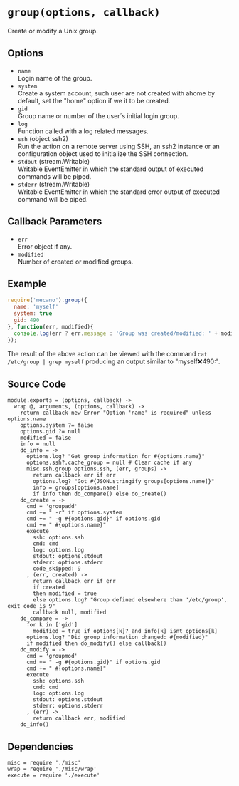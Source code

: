 
# `group(options, callback)`

Create or modify a Unix group.

## Options

*   `name`   
    Login name of the group.   
*   `system`   
    Create a system account, such user are not created with ahome by default,
    set the "home" option if we it to be created.   
*   `gid`   
    Group name or number of the user´s initial login group.   
*   `log`   
    Function called with a log related messages.   
*   `ssh` (object|ssh2)   
    Run the action on a remote server using SSH, an ssh2 instance or an
    configuration object used to initialize the SSH connection.   
*   `stdout` (stream.Writable)   
    Writable EventEmitter in which the standard output of executed commands will
    be piped.   
*   `stderr` (stream.Writable)   
    Writable EventEmitter in which the standard error output of executed command
    will be piped.   

## Callback Parameters

*   `err`   
    Error object if any.   
*   `modified`   
    Number of created or modified groups.   

## Example

```js
require('mecano').group({
  name: 'myself'
  system: true
  gid: 490
}, function(err, modified){
  console.log(err ? err.message : 'Group was created/modified: ' + modified);
});
```

The result of the above action can be viewed with the command
`cat /etc/group | grep myself` producing an output similar to
"myself:x:490:".

## Source Code

    module.exports = (options, callback) ->
      wrap @, arguments, (options, callback) ->
        return callback new Error "Option 'name' is required" unless options.name
        options.system ?= false
        options.gid ?= null
        modified = false
        info = null
        do_info = ->
          options.log? "Get group information for #{options.name}"
          options.ssh?.cache_group = null # Clear cache if any 
          misc.ssh.group options.ssh, (err, groups) ->
            return callback err if err
            options.log? "Got #{JSON.stringify groups[options.name]}"
            info = groups[options.name]
            if info then do_compare() else do_create()
        do_create = ->
          cmd = 'groupadd'
          cmd += " -r" if options.system
          cmd += " -g #{options.gid}" if options.gid
          cmd += " #{options.name}"
          execute
            ssh: options.ssh
            cmd: cmd
            log: options.log
            stdout: options.stdout
            stderr: options.stderr
            code_skipped: 9
          , (err, created) ->
            return callback err if err
            if created
            then modified = true
            else options.log? "Group defined elsewhere than '/etc/group', exit code is 9"
            callback null, modified
        do_compare = ->
          for k in ['gid']
            modified = true if options[k]? and info[k] isnt options[k]
          options.log? "Did group information changed: #{modified}"
          if modified then do_modify() else callback()
        do_modify = ->
          cmd = 'groupmod'
          cmd += " -g #{options.gid}" if options.gid
          cmd += " #{options.name}"
          execute
            ssh: options.ssh
            cmd: cmd
            log: options.log
            stdout: options.stdout
            stderr: options.stderr
          , (err) ->
            return callback err, modified
        do_info()

## Dependencies

    misc = require './misc'
    wrap = require './misc/wrap'
    execute = require './execute'









